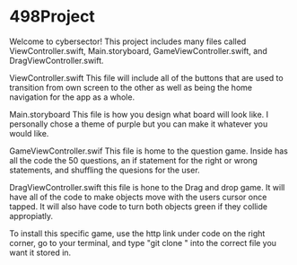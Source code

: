 # 498Project
Welcome to cybersector!
This project includes many files called ViewController.swift, Main.storyboard, 
GameViewController.swift, and DragViewController.swift.

ViewController.swift
This file will include all of the buttons that are used to transition from own 
screen to the other as well as being the home navigation for the app as a whole.

Main.storyboard
This file is how you design what board will look like. I personally chose a 
theme of purple but you can make it whatever you would like.

GameViewController.swif
This file is home to the question game. Inside has all the code the 50 questions,
an if statement for the right or wrong statements, and shuffling the quesions for the user.

DragViewController.swift
this file is hone to the Drag and drop game. It will have all of the code to make objects 
move with the users cursor once tapped. It will also have code to turn both objects green if 
they collide appropiatly. 

To install this specific game, use the http link under code on the right corner, go to your 
terminal, and type "git clone <http link>" into the correct file you want it stored in. 
